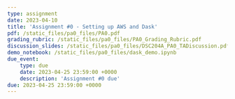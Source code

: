 ```yaml
---
type: assignment
date: 2023-04-10
title: 'Assignment #0 - Setting up AWS and Dask'
pdf: /static_files/pa0_files/PA0.pdf
grading_rubric: /static_files/pa0_files/PA0_Grading_Rubric.pdf
discussion_slides: /static_files/pa0_files/DSC204A_PA0_TADiscussion.pdf
demo_notebook: /static_files/pa0_files/dask_demo.ipynb
due_event: 
    type: due
    date: 2023-04-25 23:59:00 +0000
    description: 'Assignment #0 due'
due: 2023-04-25 23:59:00 +0000
---
```

